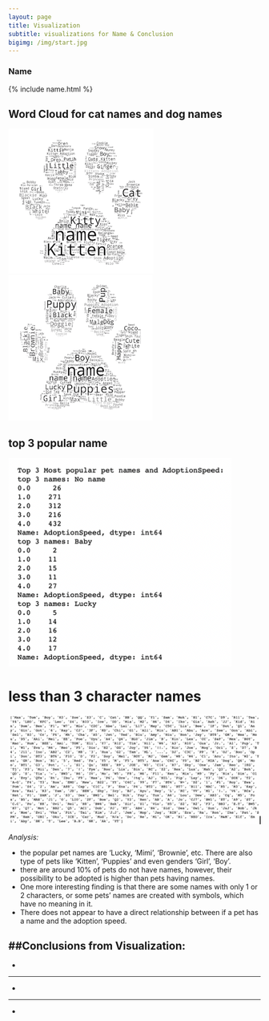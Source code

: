 ```yaml
---
layout: page
title: Visualization
subtitle: visualizations for Name & Conclusion
bigimg: /img/start.jpg
---
```


### Name

{% include name.html %}

## Word Cloud for cat names and dog names

![cat word cloud](/img/cat.png)
![dog word cloud](/img/dog.png)

## top 3 popular name

![popular name](/img/popular-name.png)

# less than 3 character names

![less than three character names](/img/name.png)

*Analysis:*
* the popular pet names are ‘Lucky, ‘Mimi’, ‘Brownie’, etc. There are also type of pets like ‘Kitten’, ‘Puppies’ and even genders ‘Girl’, ‘Boy’.
* there are around 10% of pets do not have names, however, their possibility to be adopted is higher than pets having names. 
* One more interesting finding is that there are some names with only 1 or 2 characters, or some pets’ names are created with symbols, which have no meaning in it. 
* There does not appear to have a direct relationship between if a pet has a name and the adoption speed.


##Conclusions from Visualization:
---
*
---
*
---
*

